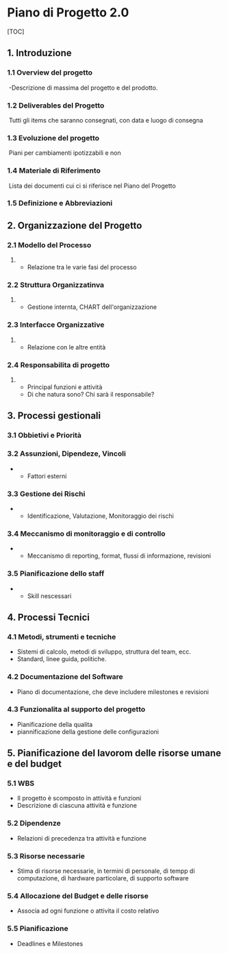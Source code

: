 # Piano di Progetto 2.0

[TOC]

## 1. Introduzione

### 1.1 Overview del progetto

​	-Descrizione di massima del progetto e del prodotto.

### 1.2 Deliverables del Progetto

​	Tutti gli items che saranno consegnati, con data e luogo di consegna

### 1.3 Evoluzione del progetto

​	Piani per cambiamenti ipotizzabili e non

### 1.4 Materiale di Riferimento

​	Lista dei documenti cui ci si riferisce nel Piano del Progetto

### 1.5 Definizione e Abbreviazioni



## 2. Organizzazione del Progetto

### 2.1 Modello del Processo

1. - Relazione tra le varie fasi del processo

### 2.2 Struttura Organizzatinva

1. - Gestione internta, CHART dell'organizzazione

### 2.3 Interfacce Organizzative

1. - Relazione con le altre entità

### 2.4 Responsabilita di progetto

1. - Principal funzioni e attività
   - Di che natura sono? Chi sarà il responsabile?



## 3. Processi gestionali

### 3.1 Obbietivi e Priorità

### 3.2 Assunzioni, Dipendeze, Vincoli

- - Fattori esterni

### 3.3 Gestione dei Rischi

- - Identificazione, Valutazione, Monitoraggio dei rischi

### 3.4 Meccanismo di monitoraggio e di controllo

- - Meccanismo di reporting, format, flussi di informazione, revisioni

### 3.5 Pianificazione dello staff

- - Skill nescessari



## 4. Processi Tecnici

### 4.1 Metodi, strumenti e tecniche

- Sistemi di calcolo, metodi di sviluppo, struttura del team, ecc.
- Standard, linee guida, politiche.

### 4.2 Documentazione del Software

- Piano di documentazione, che deve includere milestones  e revisioni

### 4.3 Funzionalita al supporto del progetto

- Pianificazione della qualita
- piannificazione della gestione delle configurazioni



## 5. Pianificazione del lavorom delle risorse umane e del budget

### 5.1 WBS

- Il progetto è scomposto in attività e funzioni
- Descrizione di ciascuna attività e funzione

### 5.2 Dipendenze

- Relazioni di precedenza tra attività e funzione

### 5.3 Risorse necessarie

- Stima di risorse necessarie, in termini di personale, di tempp di computazione, di hardware particolare, di supporto software

### 5.4 Allocazione del Budget e delle risorse

- Associa ad ogni funzione o attivita il costo relativo

### 5.5 Pianificazione

- Deadlines e Milestones